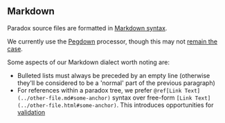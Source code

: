 Markdown
--------

Paradox source files are formatted in [Markdown syntax](https://daringfireball.net/projects/markdown/syntax).

We currently use the [Pegdown](https://github.com/sirthias/pegdown#introduction) processor, though this may not [remain the case](https://github.com/lightbend/paradox/issues/81).

Some aspects of our Markdown dialect worth noting are:

* Bulleted lists must always be preceded by an empty line (otherwise they'll be considered to be a 'normal' part of the previous paragraph)
* For references within a paradox tree, we prefer `@ref[Link Text](../other-file.md#some-anchor)` syntax over free-form `[Link Text](../other-file.html#some-anchor)`. This introduces opportunities for [validation](https://github.com/lightbend/paradox/issues/53)
